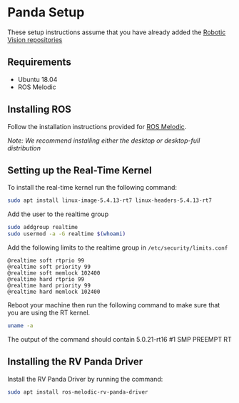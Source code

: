 # Panda Setup

These setup instructions assume that you have already added the [Robotic Vision repositories](https://roboticvisionorg.github.io/docs/)

## Requirements

- Ubuntu 18.04
- ROS Melodic

## Installing ROS

Follow the installation instructions provided for [ROS Melodic](http://wiki.ros.org/melodic/Installation/Ubuntu#Installation).

*Note: We recommend installing either the desktop or desktop-full distribution*

## Setting up the Real-Time Kernel

To install the real-time kernel run the following command:

```bash
sudo apt install linux-image-5.4.13-rt7 linux-headers-5.4.13-rt7
```

Add the user to the realtime group

```bash
sudo addgroup realtime
sudo usermod -a -G realtime $(whoami)
```

Add the following limits to the realtime group in `/etc/security/limits.conf`

```
@realtime soft rtprio 99
@realtime soft priority 99
@realtime soft memlock 102400
@realtime hard rtprio 99
@realtime hard priority 99
@realtime hard memlock 102400
```

Reboot your machine then run the following command to make sure that you are using the RT kernel.

```bash
uname -a
```

The output of the command should contain 5.0.21-rt16 #1 SMP PREEMPT RT

## Installing the RV Panda Driver

Install the RV Panda Driver by running the command:

```bash
sudo apt install ros-melodic-rv-panda-driver
```
